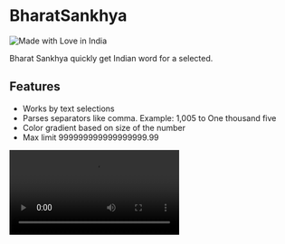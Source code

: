 # BharatSankhya

![Made with Love in India](https://madewithlove.org.in/badge.svg)

Bharat Sankhya quickly get Indian word for a selected.

## Features

- Works by text selections
- Parses separators like comma. Example: 1,005 to One thousand five
- Color gradient based on size of the number
- Max limit 999999999999999999.99

![](images/sr.mov)